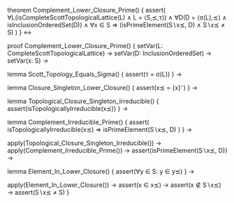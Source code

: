 theorem Complement_Lower_Closure_Prime() {
  assert(
    ∀L(isCompleteScottTopologicalLattice(L) ∧ L = ⟨S,⪯,τ⟩) ∧
    ∀D(D = ⟨σ(L),⪯⟩ ∧ isInclusionOrderedSet(D)) ∧
    ∀x ∈ S ⇒
    (isPrimeElement(S∖x⪯, D) ∧ S∖x⪯ ≠ S)
  )
} ↔

proof Complement_Lower_Closure_Prime() {
  setVar(L: CompleteScottTopologicalLattice) →
  setVar(D: InclusionOrderedSet) →
  setVar(x: S) →
  
  lemma Scott_Topology_Equals_Sigma() {
    assert(τ = σ(L))
  } →
  
  lemma Closure_Singleton_Lower_Closure() {
    assert(x⪯ = {x}⁻)
  } →
  
  lemma Topological_Closure_Singleton_Irreducible() {
    assert(isTopologicallyIrreducible(x⪯))
  } →
  
  lemma Complement_Irreducible_Prime() {
    assert(
      isTopologicallyIrreducible(x⪯) ⇒ isPrimeElement(S∖x⪯, D)
    )
  } →
  
  apply(Topological_Closure_Singleton_Irreducible()) →
  apply(Complement_Irreducible_Prime()) →
  assert(isPrimeElement(S∖x⪯, D)) →
  
  lemma Element_In_Lower_Closure() {
    assert(∀y ∈ S: y ∈ y⪯)
  } →
  
  apply(Element_In_Lower_Closure()) →
  assert(x ∈ x⪯) →
  assert(x ∉ S∖x⪯) →
  assert(S∖x⪯ ≠ S)
}
